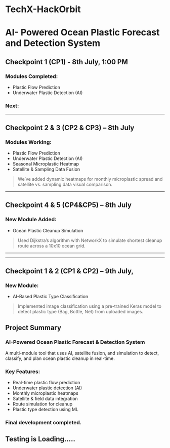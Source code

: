 # TechX-HackOrbit
# AI- Powered Ocean Plastic Forecast and Detection System


##  Checkpoint 1 (CP1) - 8th July, 1:00 PM

### Modules Completed:
- Plastic Flow Prediction
- Underwater Plastic Detection (AI)

### Next:

---

## Checkpoint 2 & 3 (CP2 & CP3) – 8th July

###  Modules Working:
- Plastic Flow Prediction
- Underwater Plastic Detection (AI)
- Seasonal Microplastic Heatmap 
- Satellite & Sampling Data Fusion 

> We’ve added dynamic heatmaps for monthly microplastic spread and satellite vs. sampling data visual comparison.

---

##  Checkpoint 4  & 5 (CP4&CP5) – 8th July

### New Module Added:
- Ocean Plastic Cleanup Simulation

> Used Dijkstra’s algorithm with NetworkX to simulate shortest cleanup route across a 10x10 ocean grid.
---

---

## Checkpoint 1 & 2 (CP1 & CP2) – 9th July,

### New Module:
- AI-Based Plastic Type Classification

> Implemented image classification using a pre-trained Keras model to detect plastic type (Bag, Bottle, Net) from uploaded images.

##  Project Summary

### AI-Powered Ocean Plastic Forecast & Detection System
A multi-module tool that uses AI, satellite fusion, and simulation to detect, classify, and plan ocean plastic cleanup in real-time.

### Key Features:
- Real-time plastic flow prediction
- Underwater plastic detection (AI)
- Monthly microplastic heatmaps
- Satellite & field data integration
- Route simulation for cleanup
- Plastic type detection using ML

### Final development completed.
## Testing is Loading.....
